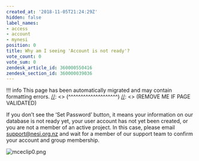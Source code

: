 ```yaml
---
created_at: '2018-11-05T21:24:29Z'
hidden: false
label_names:
- access
- account
- mynesi
position: 0
title: Why am I seeing 'Account is not ready'?
vote_count: 0
vote_sum: 0
zendesk_article_id: 360000550416
zendesk_section_id: 360000039036
---
```




[//]: <> (REMOVE ME IF PAGE VALIDATED)
[//]: <> (vvvvvvvvvvvvvvvvvvvv)
!!! info
    This page has been automatically migrated and may contain formatting errors.
[//]: <> (^^^^^^^^^^^^^^^^^^^^)
[//]: <> (REMOVE ME IF PAGE VALIDATED)

<p>If you don’t see the ‘Set Password’ button, it means your information on our database is not ready yet, your user account has not yet been created, or you are not a member of an active project. In this case, please email <a href="mailto:support@nesi.org.nz?subject=Please%20confirm%20my%20My%20NeSI%20account%20and%20add%20me%20to%20a%20project%20team">support@nesi.org.nz</a> and wait for a member of our support team to confirm your account and group membership.</p>
<p><img src="https://support.nesi.org.nz/hc/article_attachments/360007179555/mceclip0.png" alt="mceclip0.png"></p>